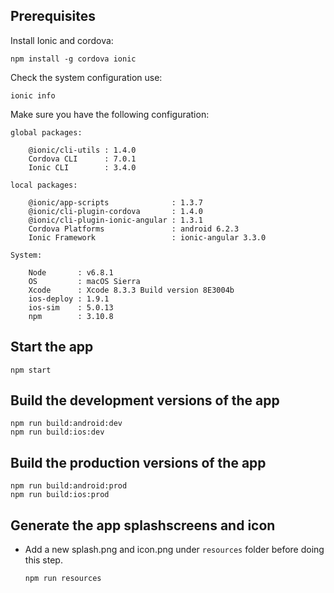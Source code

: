 ## Prerequisites
Install Ionic and cordova:

    npm install -g cordova ionic

Check the system configuration use:

    ionic info

Make sure you have the following configuration:

    global packages:

        @ionic/cli-utils : 1.4.0
        Cordova CLI      : 7.0.1
        Ionic CLI        : 3.4.0

    local packages:

        @ionic/app-scripts              : 1.3.7
        @ionic/cli-plugin-cordova       : 1.4.0
        @ionic/cli-plugin-ionic-angular : 1.3.1
        Cordova Platforms               : android 6.2.3
        Ionic Framework                 : ionic-angular 3.3.0

    System:

        Node       : v6.8.1
        OS         : macOS Sierra
        Xcode      : Xcode 8.3.3 Build version 8E3004b
        ios-deploy : 1.9.1
        ios-sim    : 5.0.13
        npm        : 3.10.8

## Start the app
    npm start

## Build the development versions of the app
    npm run build:android:dev
    npm run build:ios:dev

## Build the production versions of the app
    npm run build:android:prod
    npm run build:ios:prod

## Generate the app splashscreens and icon

- Add a new splash.png and icon.png under `resources` folder before doing this step.

      npm run resources